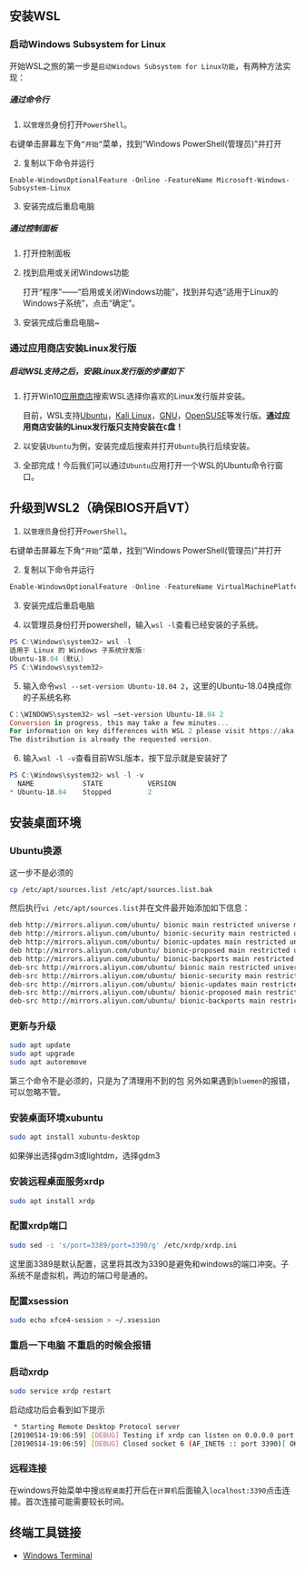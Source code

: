 ## 安装WSL

### 启动Windows Subsystem for Linux

开始WSL之旅的第一步是`启动Windows Subsystem for Linux功能`，有两种方法实现：

##### 通过命令行

1.  以`管理员`身份打开`PowerShell`。

右键单击屏幕左下角`“开始”`菜单，找到“Windows PowerShell(管理员)”并打开

2.  复制以下命令并运行

```
Enable-WindowsOptionalFeature -Online -FeatureName Microsoft-Windows-Subsystem-Linux
```

3.  安装完成后重启电脑

##### 通过控制面板

1.  打开控制面板

2.  找到启用或关闭Windows功能

    打开“程序”——“启用或关闭Windows功能”，找到并勾选“适用于Linux的Windows子系统”，点击“确定”。

3.  安装完成后重启电脑~

### 通过应用商店安装Linux发行版

##### 启动WSL支持之后，安装Linux发行版的步骤如下

1.  打开Win10[应用商店](https://www.microsoft.com/zh-cn/store/apps/)搜索WSL选择你喜欢的Linux发行版并安装。

    目前，WSL支持[Ubuntu](https://www.microsoft.com/zh-cn/store/p/ubuntu/9nblggh4msv6)，[Kali Linux](https://www.microsoft.com/zh-cn/store/p/kali-linux/9pkr34tncv07)，[GNU](https://www.microsoft.com/zh-cn/store/p/debian-gnu-linux/9msvkqc78pk6)，[OpenSUSE](https://www.microsoft.com/zh-cn/store/p/opensuse-leap-42/9njvjts82tjx)等发行版。**通过应用商店安装的Linux发行版只支持安装在`C`盘！**

2.  以安装`Ubuntu`为例，安装完成后搜索并打开`Ubuntu`执行后续安装。

3.  全部完成！今后我们可以通过`Ubuntu`应用打开一个WSL的Ubuntu命令行窗口。

## 升级到WSL2（确保BIOS开启VT）

1.  以`管理员`身份打开`PowerShell`。

右键单击屏幕左下角`“开始”`菜单，找到“Windows PowerShell(管理员)”并打开

2.  复制以下命令并运行

```powershell
Enable-WindowsOptionalFeature -Online -FeatureName VirtualMachinePlatform
```

3.  安装完成后重启电脑

4.  以管理员身份打开powershell，输入`wsl -l`查看已经安装的子系统。

```powershell
PS C:\Windows\system32> wsl -l
适用于 Linux 的 Windows 子系统分发版:
Ubuntu-18.04 (默认)
PS C:\Windows\system32>
```

5.  输入命令`wsl --set-version Ubuntu-18.04 2`，这里的Ubuntu-18.04换成你的子系统名称

```powershell
C：\WINDOWS\system32> wsl —set-version Ubuntu-18.04 2
Conversion in progress, this may take a few minutes...
For information on key differences with WSL 2 please visit https://aka.ms/wsl2
The distribution is already the requested version.
```

6.  输入`wsl -l -v`查看目前WSL版本，按下显示就是安装好了

```powershell
PS C:\Windows\system32> wsl -l -v
  NAME            STATE           VERSION
* Ubuntu-18.04    Stopped         2
```

## 安装桌面环境

### Ubuntu换源

这一步不是必须的

```bash
cp /etc/apt/sources.list /etc/apt/sources.list.bak
```

然后执行`vi /etc/apt/sources.list`并在文件最开始添加如下信息：

```bash
deb http://mirrors.aliyun.com/ubuntu/ bionic main restricted universe multiverse
deb http://mirrors.aliyun.com/ubuntu/ bionic-security main restricted universe multiverse
deb http://mirrors.aliyun.com/ubuntu/ bionic-updates main restricted universe multiverse
deb http://mirrors.aliyun.com/ubuntu/ bionic-proposed main restricted universe multiverse
deb http://mirrors.aliyun.com/ubuntu/ bionic-backports main restricted universe multiverse
deb-src http://mirrors.aliyun.com/ubuntu/ bionic main restricted universe multiverse
deb-src http://mirrors.aliyun.com/ubuntu/ bionic-security main restricted universe multiverse
deb-src http://mirrors.aliyun.com/ubuntu/ bionic-updates main restricted universe multiverse
deb-src http://mirrors.aliyun.com/ubuntu/ bionic-proposed main restricted universe multiverse
deb-src http://mirrors.aliyun.com/ubuntu/ bionic-backports main restricted universe multiverse
```

### 更新与升级

```bash
sudo apt update
sudo apt upgrade
sudo apt autoremove
```

第三个命令不是必须的，只是为了清理用不到的包
另外如果遇到`bluemen`的报错，可以忽略不管。

### 安装桌面环境xubuntu

```bash
sudo apt install xubuntu-desktop
```

如果弹出选择gdm3或lightdm，选择gdm3

### 安装远程桌面服务xrdp

```bash
sudo apt install xrdp
```

### 配置xrdp端口

```bash
sudo sed -i 's/port=3389/port=3390/g' /etc/xrdp/xrdp.ini
```

这里面3389是默认配置，这里将其改为3390是避免和windows的端口冲突。子系统不是虚拟机，两边的端口号是通的。

### 配置xsession

```bash
sudo echo xfce4-session > ~/.xsession
```

### 重启一下电脑 不重启的时候会报错

### 启动xrdp

```bash
sudo service xrdp restart
```

启动成功后会看到如下提示

```bash
 * Starting Remote Desktop Protocol server
[20190514-19:06:59] [DEBUG] Testing if xrdp can listen on 0.0.0.0 port 3390.
[20190514-19:06:59] [DEBUG] Closed socket 6 (AF_INET6 :: port 3390)[ OK ]
```

### 远程连接

在windows开始菜单中搜`远程桌面`打开后在`计算机`后面输入`localhost:3390`点击连接。首次连接可能需要较长时间。

## 终端工具链接

-   [Windows Terminal](https://www.microsoft.com/zh-cn/p/windows-terminal/9n0dx20hk701?rtc=1&activetab=pivot:overviewtab)


